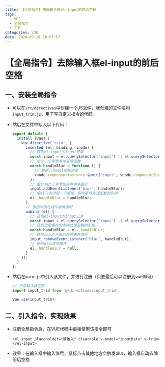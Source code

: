 ```yaml
---
title: 【全局指令】去除输入框el-input的前后空格
tags:
  - VUE
  - 全局指令
  - 工作
categories: VUE
date: 2024-09-18 18:01:57
---
```



# 【全局指令】去除输入框el-input的前后空格

## 一、安装全局指令

+ 可以在`src/directives`中创建一个JS文件，我创建的文件名叫`input_trim.js`，用于写自定义指令的代码。

+ 然后在文件中写入以下代码：

  ```javascript
  export default {
    install (Vue) {
      Vue.directive('trim', {
        inserted (el, binding, vnode) {
          // 获取el-input的input元素
          const input = el.querySelector('input') || el.querySelector('textarea');
          // 定义一个失焦事件处理函数
          const handleBlur = function () {
            // 更新v-model绑定的值
            vnode.componentInstance.$emit('input', vnode.componentInstance.value.trim());
          };
          // 给input元素添加失焦事件监听
          input.addEventListener('blur', handleBlur);
          // 给el元素添加一个属性，保存事件处理函数的引用
          el._handleBlur = handleBlur;
        },
        // 当指令所在组件被销毁时
        unbind (el) {
          // 获取el-input的input元素
          const input = el.querySelector('input') || el.querySelector('textarea');
          // 获取之前保存的事件处理函数的引用
          const handleBlur = el._handleBlur;
          // 移除input元素的失焦事件监听
          input.removeEventListener('blur', handleBlur);
          // 删除el元素的属性
          el._handleBlur = null;
        }
      });
    }
  };
  ```

+ 然后在`main.js`中引入该文件，并进行注册（只要最后可以注册到vue即可）

  ```javascript
  // 去除输入框空格
  import input_trim from '@/directives/input_trim';
  
  Vue.use(input_trim);
  ```

  



## 二、引入指令，实现效果

+ 注册全局指令后，在VUE代码中直接使用该指令即可

  ```vue
  <el-input placeholder="请输入" clearable v-model="inputData" v-trim></el-input>
  ```

+ 效果：在输入框中输入值后，鼠标点击其他地方会触发blur，输入框自动去除前后空格
